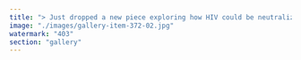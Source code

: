```yaml
---
title: "> Just dropped a new piece exploring how HIV could be neutralized through programmable decoys—an intersection of immune engineering, design thinking, and systemic recalibration. > > If you're building or investing at the edge of biotech, this one's for you. > > 🚀"
image: "./images/gallery-item-372-02.jpg"
watermark: "403"
section: "gallery"
---
```

